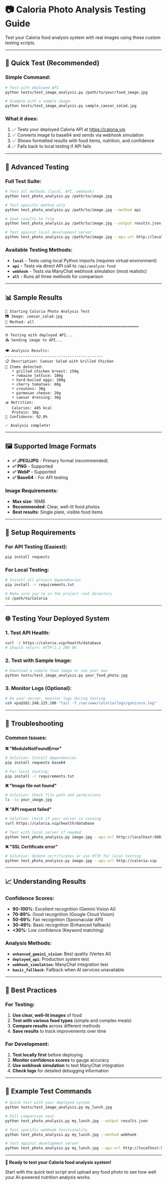# 📷 Caloria Photo Analysis Testing Guide

Test your Caloria food analysis system with real images using these custom testing scripts.

---

## 🚀 **Quick Test (Recommended)**

### **Simple Command:**
```bash
# Test with deployed API
python tests/test_image_analysis.py /path/to/your/food_image.jpg

# Example with a sample image:
python tests/test_image_analysis.py sample_caesar_salad.jpg
```

### **What it does:**
1. ✅ Tests your deployed Caloria API at https://caloria.vip
2. ✅ Converts image to base64 and sends via webhook simulation
3. ✅ Shows formatted results with food items, nutrition, and confidence
4. ✅ Falls back to local testing if API fails

---

## 🔬 **Advanced Testing**

### **Full Test Suite:**
```bash
# Test all methods (local, API, webhook)
python test_photo_analysis.py /path/to/image.jpg

# Test specific method only
python test_photo_analysis.py /path/to/image.jpg --method api

# Save results to file
python test_photo_analysis.py /path/to/image.jpg --output results.json

# Test against local development server
python test_photo_analysis.py /path/to/image.jpg --api-url http://localhost:5001
```

### **Available Testing Methods:**
- **`local`** - Tests using local Python imports (requires virtual environment)
- **`api`** - Tests via direct API call to `/api/analyze-food`
- **`webhook`** - Tests via ManyChat webhook simulation (most realistic)
- **`all`** - Runs all three methods for comparison

---

## 📊 **Sample Results**

```
🚀 Starting Caloria Photo Analysis Test
📷 Image: caesar_salad.jpg
🔧 Method: all
============================================================

🌐 Testing with deployed API...
📤 Sending image to API...

🍽️ Analysis Results:
--------------------------------------------
📋 Description: Caesar Salad with Grilled Chicken
🥗 Items detected:
   • grilled chicken breast: 150g
   • romaine lettuce: 100g
   • hard-boiled eggs: 100g
   • cherry tomatoes: 60g
   • croutons: 30g
   • parmesan cheese: 20g
   • caesar dressing: 30g
📊 Nutrition:
   Calories: 485 kcal
   Protein: 38g
🎯 Confidence: 92.0%

✅ Analysis complete!
```

---

## 🖼️ **Supported Image Formats**

- **✅ JPEG/JPG** - Primary format (recommended)
- **✅ PNG** - Supported
- **✅ WebP** - Supported
- **✅ Base64** - For API testing

### **Image Requirements:**
- **Max size**: 16MB
- **Recommended**: Clear, well-lit food photos
- **Best results**: Single plate, visible food items

---

## 🔧 **Setup Requirements**

### **For API Testing (Easiest):**
```bash
pip install requests
```

### **For Local Testing:**
```bash
# Install all project dependencies
pip install -r requirements.txt

# Make sure you're in the project root directory
cd /path/to/Caloria
```

---

## 🌐 **Testing Your Deployed System**

### **1. Test API Health:**
```bash
curl -I https://caloria.vip/health/database
# Should return: HTTP/1.1 200 OK
```

### **2. Test with Sample Image:**
```bash
# Download a sample food image or use your own
python tests/test_image_analysis.py your_food_photo.jpg
```

### **3. Monitor Logs (Optional):**
```bash
# On your server, monitor logs during testing
ssh vps@162.248.225.106 "tail -f /var/www/caloria/logs/gunicorn.log"
```

---

## 🐛 **Troubleshooting**

### **Common Issues:**

**❌ "ModuleNotFoundError"**
```bash
# Solution: Install dependencies
pip install requests base64

# For local testing:
pip install -r requirements.txt
```

**❌ "Image file not found"**
```bash
# Solution: Check file path and permissions
ls -la your_image.jpg
```

**❌ "API request failed"**
```bash
# Solution: Check if your server is running
curl https://caloria.vip/health/database

# Test with local server if needed:
python test_photo_analysis.py image.jpg --api-url http://localhost:5001
```

**❌ "SSL Certificate error"**
```bash
# Solution: Update certificates or use HTTP for local testing
python test_photo_analysis.py image.jpg --api-url http://caloria.vip
```

---

## 📈 **Understanding Results**

### **Confidence Scores:**
- **90-100%**: Excellent recognition (Gemini Vision AI)
- **70-89%**: Good recognition (Google Cloud Vision)
- **50-69%**: Fair recognition (Spoonacular API)
- **30-49%**: Basic recognition (Enhanced fallback)
- **<30%**: Low confidence (Keyword matching)

### **Analysis Methods:**
- **`enhanced_gemini_vision`**: Best quality (Vertex AI)
- **`deployed_api`**: Production system test
- **`webhook_simulation`**: ManyChat integration test
- **`basic_fallback`**: Fallback when AI services unavailable

---

## 🎯 **Best Practices**

### **For Testing:**
1. **Use clear, well-lit images** of food
2. **Test with various food types** (simple and complex meals)
3. **Compare results** across different methods
4. **Save results** to track improvements over time

### **For Development:**
1. **Test locally first** before deploying
2. **Monitor confidence scores** to gauge accuracy
3. **Use webhook simulation** to test ManyChat integration
4. **Check logs** for detailed debugging information

---

## 📝 **Example Test Commands**

```bash
# Quick test with your deployed system
python tests/test_image_analysis.py my_lunch.jpg

# Full comparison test
python test_photo_analysis.py my_lunch.jpg --output results.json

# Test specific webhook functionality
python test_photo_analysis.py my_lunch.jpg --method webhook

# Test against development server
python test_photo_analysis.py my_lunch.jpg --api-url http://localhost:5001
```

---

**🎉 Ready to test your Caloria food analysis system!** 

Start with the quick test script and upload any food photo to see how well your AI-powered nutrition analysis works. 